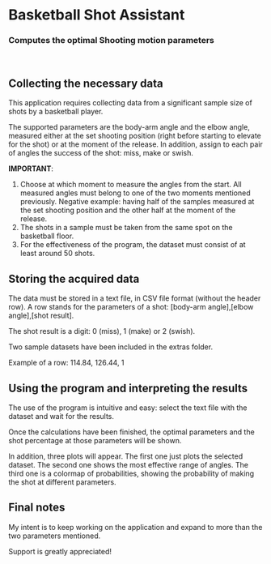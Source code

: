<div align="left">
  <h1>Basketball Shot Assistant</h1>
  <h3>Computes the optimal Shooting motion parameters</h3>
</div>
<br/>


## Collecting the necessary data ##
This application requires collecting data from a significant sample size of shots by a basketball player.

The supported parameters are the body-arm angle and the elbow angle, measured either at the set shooting position (right before starting to elevate for the shot) or at the moment of the release. In addition, assign to each pair of angles the success of the shot: miss, make or swish.

**IMPORTANT**: 
1) Choose at which moment to measure the angles from the start. All measured angles must belong to one of the two moments mentioned previously. Negative example: having half of the samples measured at the set shooting position and the other half at the moment of the release.
2) The shots in a sample must be taken from the same spot on the basketball floor.
3) For the effectiveness of the program, the dataset must consist of at least around 50 shots.


## Storing the acquired data ##
The data must be stored in a text file, in CSV file format (without the header row). A row stands for the parameters of a shot: [body-arm angle],[elbow angle],[shot result].

The shot result is a digit: 0 (miss), 1 (make) or 2 (swish).

Two sample datasets have been included in the extras folder.

Example of a row:
114.84, 126.44, 1


## Using the program and interpreting the results ##
The use of the program is intuitive and easy: select the text file with the dataset and wait for the results.

Once the calculations have been finished, the optimal parameters and the shot percentage at those parameters will be shown.

In addition, three plots will appear. The first one just plots the selected dataset. The second one shows the most effective range of angles. The third one is a colormap of probabilities, showing the probability of making the shot at different parameters.

## Final notes ##
My intent is to keep working on the application and expand to more than the two parameters mentioned. 

Support is greatly appreciated!
